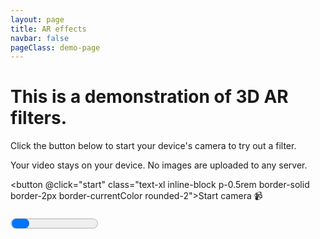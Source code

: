```yaml
---
layout: page
title: AR effects
navbar: false
pageClass: demo-page
---
```


<script setup lang="ts">
import { useElementSize, useEventListener } from '@vueuse/core'
import { ref, markRaw, onBeforeUnmount, onScopeDispose, watch } from 'vue'

import { EffectPlayer } from 'gltf-ar-effects/player'
import { createSampleGltf } from './ar-effects-demo/sample-gltf'
import EffectCatalog from './ar-effects-demo/effect-catalog.vue'

import { catalog as catalog_ } from './ar-effects-demo/catalog'

const localCatalog = Object.values<string>(
  import.meta.glob('./ar-effects-demo/effects/**/*.glb', { eager: true, import: 'default' }),
).map((url) => ({ name: url.slice(25).replace(/\.gl(b|tf).*$/, '') ?? url, url }))

const catalog = [...localCatalog, ...catalog_]

const catalogIsOpen = ref(false)
const video = ref<HTMLVideoElement>()
let stream: MediaStream | undefined
const canvas = ref<HTMLCanvasElement>()
const recordedVideo = ref<HTMLVideoElement>()
const initProgress = ref(0)
const wasStarted = ref(false)
const isReady = ref(false)
const info = ref<any>()
const playerRef = ref<EffectPlayer>()
const isRecording = ref(false)
const isStoppingRecording = ref(false)
const recordedFile = ref<File>()
const recordedBlobUrl = ref('')
const {
  width: canvasWidth,
  height: canvasHeight
} = useElementSize(() => recordedBlobUrl.value ? recordedVideo.value : canvas.value)

const effectUrlParam = import.meta.env.DEV
  ? (new URL(location.href).searchParams.get('effect-url') ?? undefined)
  : undefined
  
const effect = ref(effectUrlParam ? { name: 'Unknown', url: effectUrlParam } : catalog[0])

useEventListener<'progress', any>(playerRef, 'progress', (event) => initProgress.value = event.progress!)
useEventListener<'info', any>(playerRef, 'info', (event)=> info.value = event.info)
useEventListener<'error', any>(playerRef, 'error', (error) => alert(error))

watch([video, canvas, effect], async ([video, canvas, effect], _, onCleanup) => {
  if (!video || !canvas) return

    console.log(effect)

  let player = playerRef.value
  let stale = false

  onCleanup(() => {
    stale = true
  })

  const effectData = import.meta.env.DEV
    ? await createSampleGltf(effect.url)
    : await (await fetch(effect.url)).arrayBuffer()
  if (stale) return

  player ??= (playerRef.value = markRaw(new EffectPlayer({ video, canvas })))

  await player.loadEffect(effectData)
  if (stale) return

  if (wasStarted.value) await player.start()
  else if (import.meta.env.DEV) await start()
})

onBeforeUnmount(() => playerRef.value?.dispose())

const start = async () => {
  const player = playerRef.value
  if (!player) return

  if (!wasStarted.value) {
    const videoConstraints = { facingMode: 'user', height: 720 }
  
    try {
      stream = await navigator.mediaDevices.getUserMedia({ video: videoConstraints, audio: true })
    } catch {
      stream = await navigator.mediaDevices.getUserMedia({ video: videoConstraints, audio: false })
    }

    video.value!.srcObject = stream
  }
  
  wasStarted.value = true
  await player.start()
  isReady.value = true
  setTimeout(() => catalogIsOpen.value = true)
}

const onClickRecord = async () => {
  const player = playerRef.value!

  if (isRecording.value) {
    player.pause()
    isStoppingRecording.value = true

    const blob = await player.stopRecording()
    const { type } = blob

    recordedFile.value = new File([blob], 'recorded-video.' + (type.includes('webm') ? 'webm' : 'mp4'), { type })
    recordedBlobUrl.value = URL.createObjectURL(recordedFile.value)
    isRecording.value = false
    recordedVideo.value?.classList.remove('canplay')
  } else {
    player.startRecording(stream?.getAudioTracks())
    isRecording.value = true
  }

  isStoppingRecording.value = false
}

const onClickRetake = () => {
  URL.revokeObjectURL(recordedBlobUrl.value)
  recordedFile.value = undefined
  recordedBlobUrl.value = ''
  playerRef.value!.start()
}

const onCanplayRecording = () => recordedVideo.value!.classList.add('canplay')

onScopeDispose(() => playerRef.value?.dispose())

</script>

<div v-if="!wasStarted" class="flex flex-col gap-5 m-4rem">
  <h1 class="text-3xl">This is a demonstration of 3D AR filters.</h1>

  <p>Click the button below to start your device's camera to try out a filter.</p>

  <p class="tip custom-block">
    Your video stays on your device. No images are uploaded to any server.
  </p>

<button @click="start" class="text-xl inline-block p-0.5rem border-solid border-2px border-currentColor rounded-2">Start camera 📹</button>

</div>

<progress v-else-if="!isReady" :value="initProgress" max="1" class="progress w-full" />

<div ref="container" :class="['canvas-container demo-container relative w-full overflow-hidden', !!recordedBlobUrl && 'has-recording']">
  <video ref="video" class="input-video" playsinline muted loop />
  <canvas ref="canvas" class="player-canvas" />
  <template v-if="recordedBlobUrl">
    <video ref="recordedVideo" :src="recordedBlobUrl" class="recorded-video" playsInline controls muted autoplay loop @canplay="onCanplayRecording" />
    <div class="recorded-output-btns">
      <a :href="recordedBlobUrl" title="Download video" target="_blank" :download="recordedFile?.name" class="output-btn">
        <span class="i-tabler:download" />
      </a>
      <button title="Retake video" class="icon-btn" @click="onClickRetake"><span class="i-tabler:x" /></button>
    </div>
  </template>
  <template v-else-if="isReady">
    <button v-if="!catalogIsOpen" class="record-btn" :title="isRecording ? 'Stop recording' : 'Start recording'" :disabled="isStoppingRecording" @click="onClickRecord">
      <span class="sr-only">
       {{ isRecording ? 'Stop recording' : 'Start recording' }}
      </span>
      <span :class="['recording-indicator', isRecording && 'is-recording']" />
    </button>
    <template v-if="!isRecording">
      <effect-catalog v-model="effect" v-model:open="catalogIsOpen" :options="catalog">
        <button class="icon-btn catalog-btn" @click="() => catalogIsOpen = !catalogIsOpen">
          <span class="i-tabler:mood-spark"></span>
        </button>
      </effect-catalog>
    </template>
  </template>
</div>

<pre>{{ info }}</pre>

<style scoped>
.progress {
  height: 2rem;
}

.input-video{
  width:1px;
  height:1px;
  position:fixed;
  top:-1px;
  left:-1px
}

.canvas-container {
  position: relative;
  --canvas-width: v-bind("canvasWidth + 'px'");
  --canvas-height: v-bind("canvasHeight + 'px'");
}

.player-canvas, .recorded-video {
  max-width: 100%;
  max-height: var(--demo-height);
  object-fit: contain;
  border-radius: 1.5rem;
  margin: auto;
}

.has-recording {
  .player-canvas, .record-btn {
    display: none;
  }
}

.recorded-video:not(.canplay) {
  display: none;
}

.record-btn {
  position: absolute;
  bottom: 1rem;
  left: 50%;
  transform: translateX(-50%);
  width: 4.5rem;
  height: 4.5rem;
  border-radius: 50%;
  border: solid 0.365rem white;
  padding: 1rem;
  background-color: rgba(0 0 0 / 12.5%)
}

.recording-indicator {
  position: absolute;
  inset: 0;
  background-color: red;
  border-radius: 50%;
  transform: scale(0.5);

  transition: all 0.25s;

  &.is-recording {
    border-radius: 0.875rem;
    transform: scale(0.675);
  }
}

.recorded-output-btns {
  position: absolute;
  left: 0;
  bottom: 5rem;
  width: var(--canvas-width);
  height: 0;
  display: flex;
  gap: 1rem;
  justify-content: center;
  align-items: end;
}

.icon-btn {
  display: inline-flex;
  font-size: 4rem;
  height: 6rem;
  background-color: rgba(0 0 0 / 25%);
  border-radius: 50%;
  padding: 1rem;
}

.catalog-btn {
  position: absolute;
  left: 2rem;
  top: -1rem;
  transform: translateY(-100%);
  font-size: 2rem;
  height: 4rem;
  color: yellow;
}
</style>
